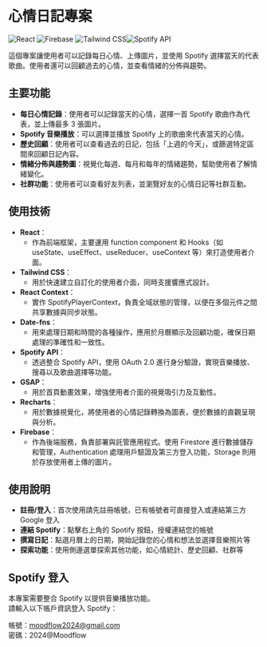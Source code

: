 # 心情日記專案

![React](https://img.shields.io/badge/React-v18.3.1-blue) ![Firebase](https://img.shields.io/badge/Firebase-v10.13.1-orange)
![Tailwind CSS](https://img.shields.io/badge/Tailwind%20CSS-v3.4.11-blue)![Spotify API](https://img.shields.io/badge/Spotify-API-green)

這個專案讓使用者可以記錄每日心情、上傳圖片，並使用 Spotify 選擇當天的代表歌曲。使用者還可以回顧過去的心情，並查看情緒的分佈與趨勢。

## 主要功能

- **每日心情記錄**：使用者可以記錄當天的心情，選擇一首 Spotify 歌曲作為代表，並上傳最多 3 張圖片。
- **Spotify 音樂播放**：可以選擇並播放 Spotify 上的歌曲來代表當天的心情。
- **歷史回顧**：使用者可以查看過去的日記，包括「上週的今天」，或篩選特定區間來回顧日記內容。
- **情緒分佈與趨勢圖**：視覺化每週、每月和每年的情緒趨勢，幫助使用者了解情緒變化。
- **社群功能**：使用者可以查看好友列表，並瀏覽好友的心情日記等社群互動。

## 使用技術

- **React**：
  - 作為前端框架，主要運用 function component 和 Hooks（如 useState、useEffect、useReducer、useContext 等）來打造使用者介面。
- **Tailwind CSS**：
  - 用於快速建立自訂化的使用者介面，同時支援響應式設計。
- **React Context**：
  - 實作 SpotifyPlayerContext，負責全域狀態的管理，以便在多個元件之間共享數據與同步狀態。
- **Date-fns**：
  - 用來處理日期和時間的各種操作，應用於月曆顯示及回顧功能，確保日期處理的準確性和一致性。
- **Spotify API**：
  - 透過整合 Spotify API，使用 OAuth 2.0 進行身分驗證，實現音樂播放、搜尋以及歌曲選擇等功能。
- **GSAP**：
  - 用於首頁動畫效果，增強使用者介面的視覺吸引力及互動性。
- **Recharts**：
  - 用於數據視覺化，將使用者的心情記錄轉換為圖表，便於數據的直觀呈現與分析。
- **Firebase**：
  - 作為後端服務，負責部署與託管應用程式。使用 Firestore 進行數據儲存和管理，Authentication 處理用戶驗證及第三方登入功能，Storage 則用於存放使用者上傳的圖片。

## 使用說明

- **註冊/登入**：首次使用請先註冊帳號，已有帳號者可直接登入或連結第三方 Google 登入
- **連結 Spotify**：點擊右上角的 Spotify 按鈕，授權連結您的帳號
- **撰寫日記**：點選月曆上的日期，開始記錄您的心情和想法並選擇音樂照片等
- **探索功能**：使用側邊選單探索其他功能，如心情統計、歷史回顧、社群等

## Spotify 登入

本專案需要整合 Spotify 以提供音樂播放功能。  
請輸入以下帳戶資訊登入 Spotify：

帳號：moodflow2024@gmail.com  
密碼：2024@Moodflow
